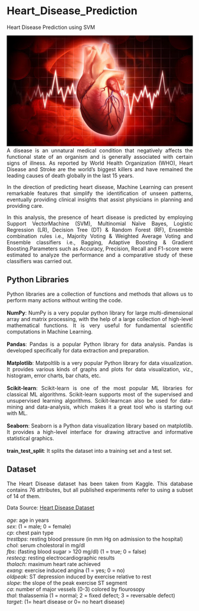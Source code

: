 # Heart_Disease_Prediction
Heart Disease Prediction using SVM

<img src="/image.jpg" width="1000" height="300">
<div align="justify">
A disease is an unnatural medical condition that negatively affects the functional state of an organism and is generally associated with certain signs of illness. As reported by World Health Organization (WHO), Heart Disease and Stroke are the world’s biggest killers and have remained the leading causes of death globally in the last 15 years.<br />

In the direction of predicting heart disease, Machine Learning can present remarkable features that simplify the identification of unseen patterns, eventually providing clinical insights that assist physicians in planning and providing care.<br />

In this analysis, the presence of heart disease is predicted by employing Support VectorMachine (SVM), Multinomial Naïve Bayes, Logistic Regression (LR), Decision Tree (DT) & Random Forest (RF), Ensemble combination rules i.e., Majority Voting & Weighted Average Voting and Ensemble classifiers i.e., Bagging, Adaptive Boosting & Gradient Boosting.Parameters such as Accuracy, Precision, Recall and F1-score were estimated to analyze the performance and a comparative study of these classifiers was carried out.

## Python Libraries
Python libraries are a collection of functions and methods that allows us to perform many actions without writing the code.<br><br>
**NumPy**: NumPy is a very popular python library for large multi-dimensional array and matrix processing, with the help of a large collection of high-level mathematical functions. It is very useful for fundamental scientific computations in Machine Learning.<br /><br />
**Pandas**: Pandas is a popular Python library for data analysis. Pandas is developed specifically for data extraction and preparation.<br /><br />
**Matplotlib**: Matpoltlib is a very popular Python library for data visualization. It provides various kinds of graphs and plots for data visualization, viz., histogram, error charts, bar chats, etc.<br /><br />
**Scikit-learn**: Scikit-learn is one of the most popular ML libraries for classical ML algorithms. Scikit-learn supports most of the supervised and unsupervised learning algorithms. Scikit-learncan also be used for data-mining and data-analysis, which makes it a great tool who is starting out with ML.<br /><br />
**Seaborn**: Seaborn is a Python data visualization library based on matplotlib. It provides a high-level interface for drawing attractive and informative statistical graphics.<br /><br />
**train_test_split**: It splits the dataset into a training set and a test set.<br />


## Dataset
The Heart Disease dataset has been taken from Kaggle. This database contains 76 attributes, but all published experiments refer to using a subset of 14 of them.

Data Source: [Heart Disease Dataset](https://archive.ics.uci.edu/ml/datasets/Heart+Disease)<br /><br />
*age*: age in years<br />
*sex*: (1 = male; 0 = female)<br />
*cp*: chest pain type<br />
*trestbps*: resting blood pressure (in mm Hg on admission to the hospital)<br />
*chol*: serum cholestoral in mg/dl<br />
*fbs*: (fasting blood sugar > 120 mg/dl) (1 = true; 0 = false)<br />
*restecg*: resting electrocardiographic results<br />
*thalach*: maximum heart rate achieved<br />
*exang*: exercise induced angina (1 = yes; 0 = no)<br />
*oldpeak*: ST depression induced by exercise relative to rest<br />
*slope*: the slope of the peak exercise ST segment<br />
*ca*: number of major vessels (0-3) colored by flourosopy<br />
*thal*: thalassemia (1 = normal; 2 = fixed defect; 3 = reversable defect)<br />
*target*: (1= heart disease or 0= no heart disease) </div>


